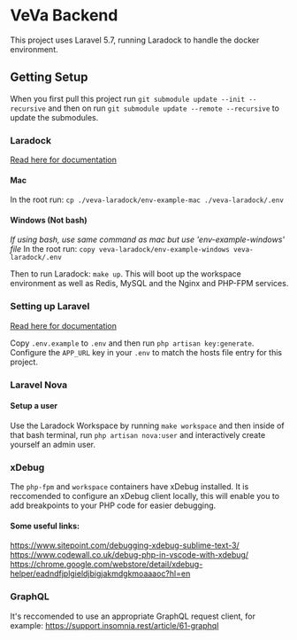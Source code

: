 # VeVa Backend

This project uses Laravel 5.7, running Laradock to handle the docker environment.

## Getting Setup

When you first pull this project run `git submodule update --init --recursive` and then on run `git submodule update --remote --recursive` to update the submodules.

### Laradock
	
[Read here for documentation](https://laradock.io/documentation)

#### Mac
In the root run: `cp ./veva-laradock/env-example-mac ./veva-laradock/.env`

#### Windows (Not bash)
_If using bash, use same command as mac but use 'env-example-windows' file_
In the root run: `copy veva-laradock/env-example-windows veva-laradock/.env`

Then to run Laradock: `make up`. This will boot up the workspace environment as well as Redis, MySQL and the Nginx and PHP-FPM services.


### Setting up Laravel

[Read here for documentation](https://laravel.com/docs/5.7/installation)

Copy `.env.example` to `.env` and then run `php artisan key:generate`. Configure the `APP_URL` key in your `.env` to match the hosts file entry for this project.

### Laravel Nova

#### Setup a user
Use the Laradock Workspace by running `make workspace` and then inside of that bash terminal, run `php artisan nova:user` and interactively create yourself an admin user.

### xDebug

The `php-fpm` and `workspace` containers have xDebug installed. It is reccomended to configure an xDebug client locally, this will enable you to add breakpoints to your PHP code for easier debugging.

#### Some useful links:
https://www.sitepoint.com/debugging-xdebug-sublime-text-3/
https://www.codewall.co.uk/debug-php-in-vscode-with-xdebug/
https://chrome.google.com/webstore/detail/xdebug-helper/eadndfjplgieldjbigjakmdgkmoaaaoc?hl=en

### GraphQL

It's reccomended to use an appropriate GraphQL request client, for example: https://support.insomnia.rest/article/61-graphql
